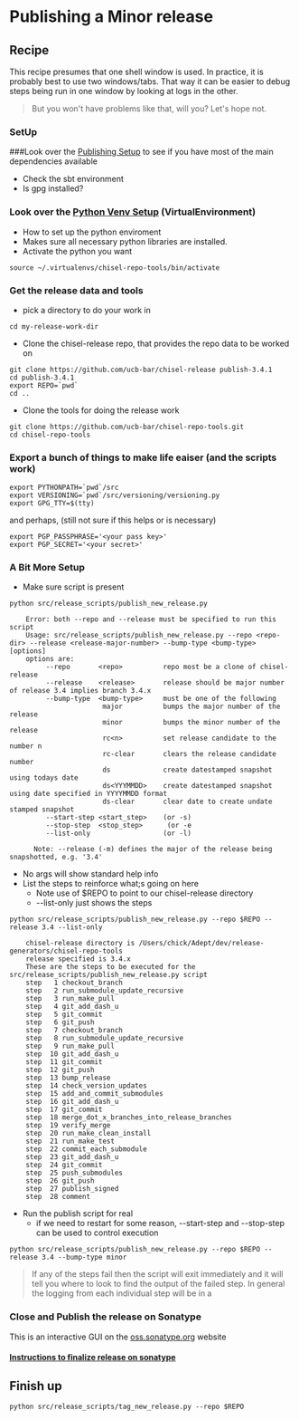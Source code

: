 # Publishing a Minor release

## Recipe
This recipe presumes that one shell window is used.
In practice, it is probably best to use two windows/tabs.
That way it can be easier to debug steps being run in one
window by looking at logs in the other.
> But you won't have problems like that, will you? Let's hope not.

### SetUp
###Look over the [Publishing Setup](publishing_setup.md) to see if you have most of the
main dependencies available
- Check the sbt environment
- Is gpg installed?

### Look over the [Python Venv Setup](python_venv_setup.md) (VirtualEnvironment)
- How to set up the python enviroment
- Makes sure all necessary python libraries are installed.
- Activate the python you want
```
source ~/.virtualenvs/chisel-repo-tools/bin/activate
```

### Get the release data and tools
- pick a directory to do your work in
```
cd my-release-work-dir
```
- Clone the chisel-release repo, that provides the repo data to be worked on
```
git clone https://github.com/ucb-bar/chisel-release publish-3.4.1
cd publish-3.4.1
export REPO=`pwd`
cd ..
```
- Clone the tools for doing the release work
```
git clone https://github.com/ucb-bar/chisel-repo-tools.git
cd chisel-repo-tools
```
### Export a bunch of things to make life eaiser (and the scripts work)
```
export PYTHONPATH=`pwd`/src
export VERSIONING=`pwd`/src/versioning/versioning.py
export GPG_TTY=$(tty)
```
and perhaps, (still not sure if this helps or is necessary)
```
export PGP_PASSPHRASE='<your pass key>'
export PGP_SECRET='<your secret>'
```

### A Bit More Setup
- Make sure script is present
```
python src/release_scripts/publish_new_release.py   

    Error: both --repo and --release must be specified to run this script
    Usage: src/release_scripts/publish_new_release.py --repo <repo-dir> --release <release-major-number> --bump-type <bump-type> [options]
    options are:
         --repo       <repo>          repo most be a clone of chisel-release
         --release    <release>       release should be major number of release 3.4 implies branch 3.4.x
         --bump-type  <bump-type>     must be one of the following
                       major          bumps the major number of the release
                       minor          bumps the minor number of the release
                       rc<n>          set release candidate to the number n
                       rc-clear       clears the release candidate number
                       ds             create datestamped snapshot using todays date
                       ds<YYYMMDD>    create datestamped snapshot using date specified in YYYYMMDD format
                       ds-clear       clear date to create undate stamped snapshot
         --start-step <start_step>    (or -s)
         --stop-step  <stop_step>      (or -e
         --list-only                  (or -l)
    
      Note: --release (-m) defines the major of the release being snapshotted, e.g. '3.4'
```
  - No args will show standard help info
- List the steps to reinforce what;s going on here
  - Note use of $REPO to point to our chisel-release directory
  - --list-only just shows the steps
```
python src/release_scripts/publish_new_release.py --repo $REPO --release 3.4 --list-only

    chisel-release directory is /Users/chick/Adept/dev/release-generators/chisel-repo-tools
    release specified is 3.4.x
    These are the steps to be executed for the src/release_scripts/publish_new_release.py script
    step   1 checkout_branch
    step   2 run_submodule_update_recursive
    step   3 run_make_pull
    step   4 git_add_dash_u
    step   5 git_commit
    step   6 git_push
    step   7 checkout_branch
    step   8 run_submodule_update_recursive
    step   9 run_make_pull
    step  10 git_add_dash_u
    step  11 git_commit
    step  12 git_push
    step  13 bump_release
    step  14 check_version_updates
    step  15 add_and_commit_submodules
    step  16 git_add_dash_u
    step  17 git_commit
    step  18 merge_dot_x_branches_into_release_branches
    step  19 verify_merge
    step  20 run_make_clean_install
    step  21 run_make_test
    step  22 commit_each_submodule
    step  23 git_add_dash_u
    step  24 git_commit
    step  25 push_submodules
    step  26 git_push
    step  27 publish_signed
    step  28 comment
```
- Run the publish script for real
  - if we need to restart for some reason, --start-step and --stop-step can be used to control execution

```
python src/release_scripts/publish_new_release.py --repo $REPO --release 3.4 --bump-type minor
```

> If any of the steps fail then the script will exit immediately and it will tell you where to look to find the
> output of the failed step. In general the logging from each individual step will be in a 
>
### Close and Publish the release on Sonatype

This is an interactive GUI on the [oss.sonatype.org](https://oss.sonatype.org) website
#### [Instructions to finalize release on sonatype](sonatype_finalize_release.md)

## Finish up

```
python src/release_scripts/tag_new_release.py --repo $REPO
```